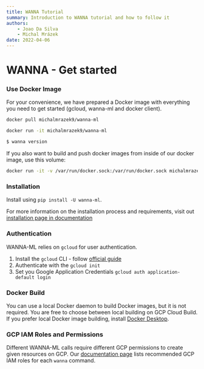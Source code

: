 ```yaml
---
title: WANNA Tutorial
summary: Introduction to WANNA tutorial and how to follow it
authors:
    - Joao Da Silva
    - Michal Mrázek
date: 2022-04-06
---
```


# WANNA - Get started

### Use Docker Image
For your convenience, we have prepared a Docker image with everything you need to get started (gcloud, wanna-ml and docker client).
```bash
docker pull michalmrazek9/wanna-ml

docker run -it michalmrazek9/wanna-ml

$ wanna version
```

If you also want to build and push docker images from inside of our docker image, use this volume:
```bash
docker run -it -v /var/run/docker.sock:/var/run/docker.sock michalmrazek9/wanna-ml
```

### Installation
Install using `pip install -U wanna-ml`.

For more information on the installation process and requirements, visit out [installation page in documentation](https://avast.github.io/wanna-ml/installation)

### Authentication
WANNA-ML relies on `gcloud` for user authentication. 

1. Install the `gcloud` CLI - follow [official guide](https://cloud.google.com/sdk/docs/install)
2. Authenticate with the `gcloud init`
3. Set you Google Application Credentials `gcloud auth application-default login`

### Docker Build
You can use a local Docker daemon to build Docker images, but it is not required. 
You are free to choose between local building on GCP Cloud Build. 
If you prefer local Docker image building, install  [Docker Desktop](https://www.docker.com/products/docker-desktop/).

### GCP IAM Roles and Permissions
Different WANNA-ML calls require different GCP permissions to create given resources on GCP. Our [documentation page](https://avast.github.io/wanna-ml/)
lists recommended GCP IAM roles for each `wanna` command.